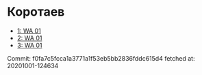 # Коротаев
- [1: WA 01](1.md)
- [2: WA 01](2.md)
- [3: WA 01](3.md)

Commit: f0fa7c5fcca1a3771a1f53eb5bb2836fddc615d4
 fetched at: 20201001-124634
